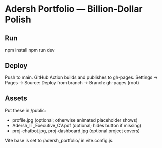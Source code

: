 # Adersh Portfolio — Billion‑Dollar Polish

## Run
npm install
npm run dev

## Deploy
Push to main. GitHub Action builds and publishes to gh-pages.
Settings → Pages → Source: Deploy from branch → Branch: gh-pages (root)

## Assets
Put these in /public:
- profile.jpg (optional; otherwise animated placeholder shows)
- Adersh_IT_Executive_CV.pdf (optional; hides button if missing)
- proj-chatbot.jpg, proj-dashboard.jpg (optional project covers)

Vite base is set to /adersh_portfolio/ in vite.config.js.
